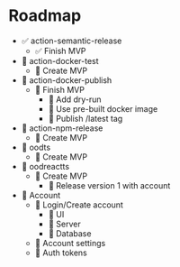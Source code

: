 # Roadmap

* :white_check_mark: action-semantic-release
    * :white_check_mark: Finish MVP
* :black_square_button: action-docker-test
    * :black_square_button: Create MVP
* :black_square_button: action-docker-publish
    * :black_square_button: Finish MVP
        * :black_square_button: Add dry-run
        * :black_square_button: Use pre-built docker image
        * :black_square_button: Publish /latest tag
* :black_square_button: action-npm-release
    * :black_square_button: Create MVP
* :black_square_button: oodts
    * :black_square_button: Create MVP
* :black_square_button: oodreactts
    * :black_square_button: Create MVP
        * :black_square_button: Release version 1 with account
* :black_square_button: Account
    * :black_square_button: Login/Create account
        * :black_square_button: UI
        * :black_square_button: Server
        * :black_square_button: Database
    * :black_square_button: Account settings
    * :black_square_button: Auth tokens
